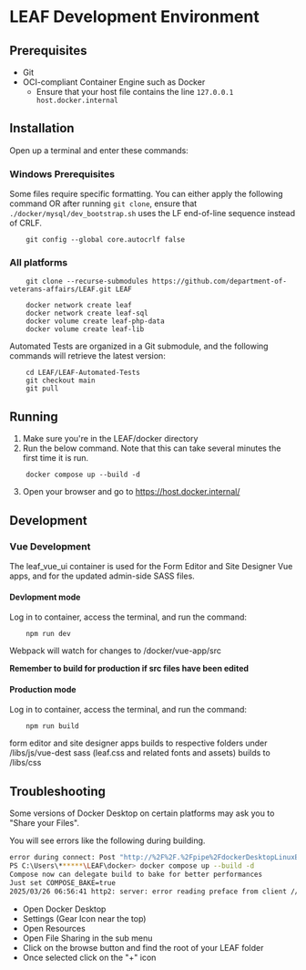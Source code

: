 # LEAF Development Environment

## Prerequisites
- Git
- OCI-compliant Container Engine such as Docker
  - Ensure that your host file contains the line `127.0.0.1 host.docker.internal` 

## Installation

Open up a terminal and enter these commands: 

### Windows Prerequisites
Some files require specific formatting. You can either apply the following command OR after running `git clone`, ensure that `./docker/mysql/dev_bootstrap.sh` uses the LF end-of-line sequence instead of CRLF.
```
    git config --global core.autocrlf false
```

### All platforms

```
    git clone --recurse-submodules https://github.com/department-of-veterans-affairs/LEAF.git LEAF

    docker network create leaf
    docker network create leaf-sql
    docker volume create leaf-php-data
    docker volume create leaf-lib
```

Automated Tests are organized in a Git submodule, and the following commands will retrieve the latest version:
```
    cd LEAF/LEAF-Automated-Tests
    git checkout main
    git pull
```

## Running

1. Make sure you're in the LEAF/docker directory
2. Run the below command. Note that this can take several minutes the first time it is run.

```
    docker compose up --build -d
```

3. Open your browser and go to https://host.docker.internal/ 

## Development

### Vue Development

The leaf_vue_ui container is used for the Form Editor and Site Designer Vue apps, and for the updated admin-side SASS files.

#### Devlopment mode

Log in to container, access the terminal, and run the command:
```
    npm run dev
```

Webpack will watch for changes to /docker/vue-app/src

**Remember to build for production if src files have been edited**

#### Production mode

Log in to container, access the terminal, and run the command:
```
    npm run build
```

form editor and site designer apps builds to respective folders under /libs/js/vue-dest
sass (leaf.css and related fonts and assets) builds to /libs/css

## Troubleshooting
Some versions of Docker Desktop on certain platforms may ask you to "Share your Files".

You will see errors like the following during building.
``` bash
error during connect: Post "http://%2F%2F.%2Fpipe%2FdockerDesktopLinuxEngine/v1.48/containers/create?name=leaf-php-fpm-1": EOF
PS C:\Users\******\LEAF\docker> docker compose up --build -d
Compose now can delegate build to bake for better performances
Just set COMPOSE_BAKE=true
2025/03/26 06:56:41 http2: server: error reading preface from client //./pipe/dockerDesktopLinuxEngine: file has already been closed
```

 - Open Docker Desktop
 - Settings (Gear Icon near the top) 
 - Open Resources
 - Open File Sharing in the sub menu
 - Click on the browse button and find the root of your LEAF folder
 - Once selected click on the "+" icon 